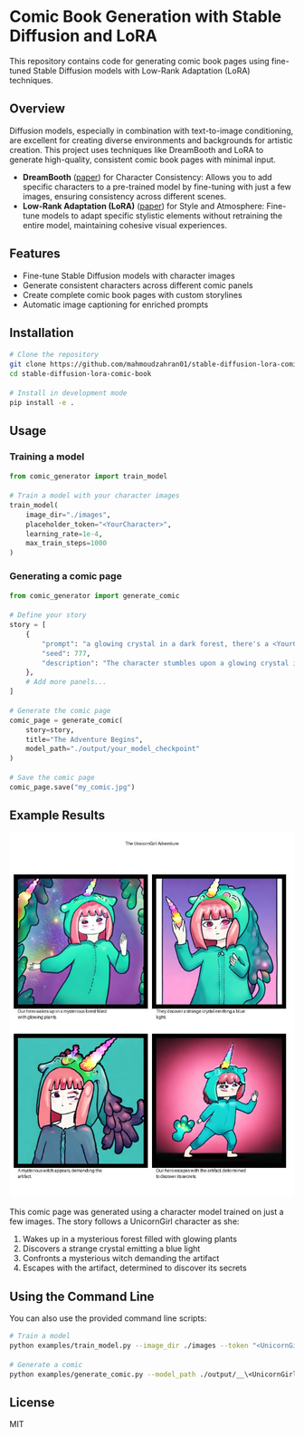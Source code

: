 # Comic Book Generation with Stable Diffusion and LoRA

This repository contains code for generating comic book pages using fine-tuned Stable Diffusion models with Low-Rank Adaptation (LoRA) techniques.

## Overview

Diffusion models, especially in combination with text-to-image conditioning, are excellent for creating diverse environments and backgrounds for artistic creation. This project uses techniques like DreamBooth and LoRA to generate high-quality, consistent comic book pages with minimal input.

- **DreamBooth** ([paper](https://arxiv.org/abs/2208.12242)) for Character Consistency: Allows you to add specific characters to a pre-trained model by fine-tuning with just a few images, ensuring consistency across different scenes.
- **Low-Rank Adaptation (LoRA)** ([paper](https://arxiv.org/abs/2106.09685)) for Style and Atmosphere: Fine-tune models to adapt specific stylistic elements without retraining the entire model, maintaining cohesive visual experiences.

## Features

- Fine-tune Stable Diffusion models with character images
- Generate consistent characters across different comic panels
- Create complete comic book pages with custom storylines
- Automatic image captioning for enriched prompts

## Installation

```bash
# Clone the repository
git clone https://github.com/mahmoudzahran01/stable-diffusion-lora-comic-book
cd stable-diffusion-lora-comic-book

# Install in development mode
pip install -e .
```

## Usage

### Training a model

```python
from comic_generator import train_model

# Train a model with your character images
train_model(
    image_dir="./images",
    placeholder_token="<YourCharacter>",
    learning_rate=1e-4,
    max_train_steps=1000
)
```

### Generating a comic page

```python
from comic_generator import generate_comic

# Define your story
story = [
    {
        "prompt": "a glowing crystal in a dark forest, there's a <YourCharacter> next to it",
        "seed": 777,
        "description": "The character stumbles upon a glowing crystal in the forest."
    },
    # Add more panels...
]

# Generate the comic page
comic_page = generate_comic(
    story=story,
    title="The Adventure Begins",
    model_path="./output/your_model_checkpoint"
)

# Save the comic page
comic_page.save("my_comic.jpg")
```

## Example Results

![UnicornGirl Comic Book](https://github.com/mahmoudzahran01/stable-diffusion-lora-comic-book/raw/main/examples/unicorn_adventure.jpg)

This comic page was generated using a character model trained on just a few images. The story follows a UnicornGirl character as she:
1. Wakes up in a mysterious forest filled with glowing plants
2. Discovers a strange crystal emitting a blue light
3. Confronts a mysterious witch demanding the artifact
4. Escapes with the artifact, determined to discover its secrets

## Using the Command Line

You can also use the provided command line scripts:

```bash
# Train a model
python examples/train_model.py --image_dir ./images --token "<UnicornGirl>" --steps 1000

# Generate a comic
python examples/generate_comic.py --model_path ./output/__\<UnicornGirl\>/checkpoint-1000_0.0001 --character_token "<UnicornGirl>" --title "The UnicornGirl Adventure" --output unicorn_adventure.jpg
```

## License

MIT